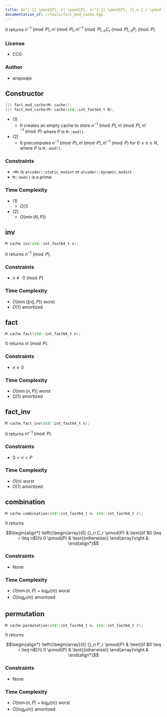 ```yaml
---
title: $n^{-1} \pmod{P}, n! \pmod{P}, n!^{-1} \pmod{P}, {}_n C_r \pmod{P}, {}_n P_r \pmod{P}$
documentation_of: //tools/fact_mod_cache.hpp
---
```


It returns $n^{-1} \pmod{P}, n! \pmod{P}, n!^{-1} \pmod{P}, {}_n C_r \pmod{P}, {}_n P_r \pmod{P}$.

### License
- CC0

### Author
- anqooqie

## Constructor
```cpp
(1) fact_mod_cache<M> cache();
(2) fact_mod_cache<M> cache(std::int_fast64_t N);
```

- (1)
    - It creates an empty cache to store $n^{-1} \pmod{P}, n! \pmod{P}, n!^{-1} \pmod{P}$ where $P$ is `M::mod()`.
- (2)
    - It precomputes $n^{-1} \pmod{P}, n! \pmod{P}, n!^{-1} \pmod{P}$ for $0 \leq n \leq N$, where $P$ is `M::mod()`.

### Constraints
- `<M>` is `atcoder::static_modint` or `atcoder::dynamic_modint`
- `M::mod()` is a prime

### Time Complexity
- (1)
    - $O(1)$
- (2)
    - $O(\min(N, P))$

## inv
```cpp
M cache.inv(std::int_fast64_t n);
```

It returns $n^{-1} \pmod{P}$.

### Constraints
- $n \not\equiv 0 \pmod{P}$

### Time Complexity
- $O(\min(\|n\|, P))$ worst
- $O(1)$ amortized

## fact
```cpp
M cache.fact(std::int_fast64_t n);
```

It returns $n! \pmod{P}$.

### Constraints
- $n \geq 0$

### Time Complexity
- $O(\min(n, P))$ worst
- $O(1)$ amortized

## fact_inv
```cpp
M cache.fact_inv(std::int_fast64_t n);
```

It returns $n!^{-1} \pmod{P}$.

### Constraints
- $0 < n < P$

### Time Complexity
- $O(n)$ worst
- $O(1)$ amortized

## combination
```cpp
M cache.combination(std::int_fast64_t n, std::int_fast64_t r);
```

It returns

$$\begin{align*}
\left\{\begin{array}{ll}
{}_n C_r \pmod{P} & \text{(if $0 \leq r \leq n$)}\\
0 \pmod{P} & \text{(otherwise)}
\end{array}\right.&
\end{align*}$$

### Constraints
- None

### Time Complexity
- $O(\min(n, P) + \log_P(n))$ worst
- $O(\log_P(n))$ amortized

## permutation
```cpp
M cache.permutation(std::int_fast64_t n, std::int_fast64_t r);
```

It returns

$$\begin{align*}
\left\{\begin{array}{ll}
{}_n P_r \pmod{P} & \text{(if $0 \leq r \leq n$)}\\
0 \pmod{P} & \text{(otherwise)}
\end{array}\right.&
\end{align*}$$

### Constraints
- None

### Time Complexity
- $O(\min(n, P) + \log_P(n))$ worst
- $O(\log_P(n))$ amortized
